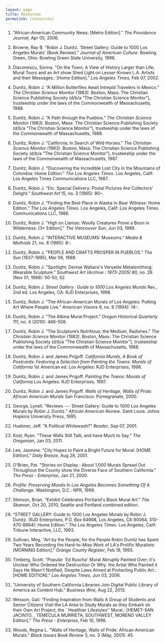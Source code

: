 ```yaml
---
layout: page
title: Resources
permalink: /resources/
---
```


1. "African-American Community News: [Metro Edition]." *The Providence Journal*, Apr 05, 2006.

2. Browne, Ray B. “Robin J. Dunitz. ‘Street Gallery: Guide to 1000 Los Angeles Murals’ (Book Review).” *Journal of American Culture*. Bowling Green, Ohio: Bowling Green State University, 1996.

3. Diaconescu, Sorina. "On the Town; A View of History Larger than Life; Mural Tours and an Art show Shed Light on Lesser-Known L.A. Artists and their Messages.: [Home Edition]." *Los Angeles Times*, Feb 07, 2002.

4. Dunitz, Robin J. “A Million Butterflies Await Intrepid Travelers in Mexico.” *The Christian Science Monitor (1983)*. Boston, Mass: The Christian Science Publishing Society (d/b/a “The Christian Science Monitor”), trusteeship under the laws of the Commonwealth of Massachusetts, 1988.

5. Dunitz, Robin J. “A Path through the Pueblos.” *The Christian Science Monitor (1983)*. Boston, Mass: The Christian Science Publishing Society (d/b/a “The Christian Science Monitor”), trusteeship under the laws of the Commonwealth of Massachusetts, 1988.

6. Dunitz, Robin J. “California; In Search of Wild Horses.” *The Christian Science Monitor (1983)*. Boston, Mass: The Christian Science Publishing Society (d/b/a “The Christian Science Monitor”), trusteeship under the laws of the Commonwealth of Massachusetts, 1987.

7. Dunitz, Robin J. “Discovering the Incredible Lost City in the Mountains of Colombia: Home Edition.” *The Los Angeles Times*. Los Angeles, Calif: Los Angeles Times Communications LLC, 1987.

8. Dunitz, Robin J. “Etc. Special Delivery: Postal Pictures Are Collectors’ Delight.” *Southwest Art* 15, no. 3 (1985): 80–.

9. Dunitz, Robin J. “Finding the Best Place in Alaska to Bear Witness: Home Edition.” *The Los Angeles Times*. Los Angeles, Calif: Los Angeles Times Communications LLC, 1986.

10. Dunitz, Robin J. "High on Llamas: Woolly Creatures Prove a Boon in Wilderness: [3* Edition]." *The Vancouver Sun*, Jun 03, 1989. 

11. Dunitz, Robin J. “INTERACTIVE MUSEUMS: Museums.” *Media & Methods* 21, no. 8 (1985): 8–.

12. Dunitz, Robin J. "PEOPLE AND CRAFTS PROSPER IN PUEBLOS." *The Sun* (1837-1995), Mar 06, 1988.

13. Dunitz, Robin J. "Spotlight: Denise Wallace's Versatile Metalsmithing: Wearable Sculpture." *Southwest Art (Archive : 1973-2005)* 80, no. 26 (Nov 01, 1988): 50-50, 52. 

14. Dunitz, Robin J. *Street Gallery : Guide to 1000 Los Angeles Murals* Rev., 2nd ed. Los Angeles, CA: RJD Enterprises, 1998.

15. Dunitz, Robin J. “The African-American Murals of Los Angeles: Putting Art Where People Live.” *American Visions* 9, no. 6 (1994): 14–.

16. Dunitz, Robin J. “The Albina Mural Project.” *Oregon Historical Quarterly* 111, no. 4 (2010): 486–508.

17. Dunitz, Robin J. “The Sculpture’s Nutritious; the Medium, Radishes.” *The Christian Science Monitor (1983)*. Boston, Mass: The Christian Science Publishing Society (d/b/a “The Christian Science Monitor”), trusteeship under the laws of the Commonwealth of Massachusetts, 1988.

18. Dunitz, Robin J. and James Prigoff. *California Murals, A Book of Postcards: Featuring a Selection from Painting the Towns: Murals of California* 1st American ed. Los Angeles: RJD Enterprises, 1998.

19. Dunitz, Robin J. and James Prigoff. *Painting the Towns: Murals of California* Los Angeles: RJD Enterprises, 1997.

20. Dunitz, Robin J. and James Prigoff. *Walls of Heritage, Walls of Pride: African American Murals* San Francisco: Pomegranate, 2000.

21. George, Lynell. “Reviews --- Street Gallery: Guide to 1000 Los Angeles Murals by Robin J. Dunitz.” *African American Review*. Saint Louis: Johns Hopkins University Press, 1995.

22. Huebner, Jeff. "A Political Whitewash?" *Reader*, Sep 07, 2001.

23. Kost, Ryan. "These Walls Still Talk, and have Much to Say." *The Oregonian*, Jan 03, 2011.

24. Lee, Jasmine. "City Hopes to Paint a Bright Future for Mural: [HOME Edition]." *Daily Breeze*, Aug 28, 2001.

25. O'Brien, Pat. "Stories on Display : About 1,000 Murals Spread Out Throughout the County show the Diverse Face of Southern California." *The Press - Enterprise*, Jan 21, 2000.

26. *Profile: Preserving Murals In Los Angeles Becomes Something Of A Challenge*. Washington, D.C.: NPR, 1999.

27. Stimson, Brian. "Exhibit Celebrates Portland's Black Mural Art." *The Skanner*, Oct 20, 2010, Seattle and Portland combined edition.

28. “STREET GALLERY: Guide to 1000 Los Angeles Murals by Robin J. Dunitz. (RJD Enterprises, P.O. Box 64668, Los Angeles, CA 90064, 310-470-8864): Home Edition.” *The Los Angeles Times*. Los Angeles, Calif: Tribune Interactive, LLC, 1993.

29. Sullivan, Meg. "Art by the People, for the People Robin Dunitz has Spent Two Years Recording the Hard-to-Miss Work of LA's Prolific Muralists: [MORNING Edition]." *Orange County Register*, Feb 19, 1993.

30. Timberg, Scott. "Popular `Ed Ruscha' Mural Abruptly Painted Over; it's Unclear Who Ordered the Destruction Or Why. the Artist Who Painted it Says He Wasn't Notified, Despite Laws Aimed at Protecting Public Art.: [HOME EDITION]." *Los Angeles Times*, Jun 03, 2006.

31. "University of Southern California Libraries Join Digital Public Library of America as Content Hub." *Business Wire*, Aug 22, 2013.

32. Wesson, Gail. "Finding Inspiration from Walls A Group of Students and Senior Citizens Visit the LA Area to Study Murals as they Embark on their Own Art Project, the ``Healthier Lifestyles'' Mural.: [HEMET-SAN JACINTO, , TEMECULA MURRIETA, SOUTHWEST, MORENO VALLEY Edition]." *The Press - Enterprise*, Feb 10, 1996. 

33. Woods, Regina L. "Walls of Heritage, Walls of Pride: African American Murals." *Black Issues Book Review* 3, no. 3 (May, 2001): 45.
